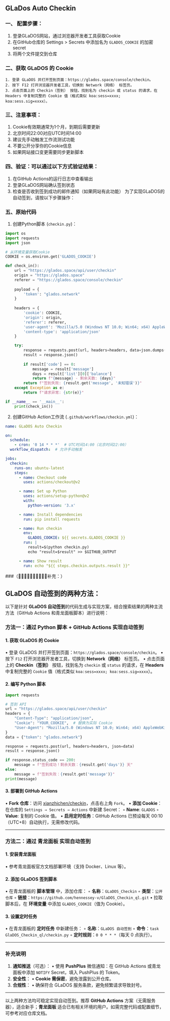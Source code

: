 ## GLaDos Auto Checkin


### 一、 配置步骤：
   1. 登录GLaDOS网站，通过浏览器开发者工具获取Cookie
   2. 在GitHub仓库的 Settings > Secrets 中添加名为 `GLADOS_COOKIE` 的加密secret
   3. 将两个文件提交到仓库

### 二、​获取 GLaDOS 的 Cookie
	1. 登录 GLaDOS 并打开签到页面：https://glados.space/console/checkin。
	2. 按下 F12 打开浏览器开发者工具，切换到 ​Network（网络）​ 标签页。
	3. 点击页面上的 ​Checkin（签到）​ 按钮，找到名为 checkin 或 status 的请求，在 ​Headers 中复制完整的 Cookie 值（格式类似 koa:sess=xxxx; koa:sess.sig=xxxx）。

### 三、注意事项：
1. Cookie有效期通常为1个月，到期后需要更新
2. 北京时间22:00对应UTC时间14:00
3. 建议先手动触发工作流测试功能
4. 不要公开分享你的Cookie信息
5. 如果网站接口变更需要同步更新脚本

### 四、验证：可以通过以下方式验证结果：
1. 在GitHub Actions的运行日志中查看输出
2. 登录GLaDOS网站确认签到状态
3. 检查是否收到签到成功的邮件通知（如果网站有此功能）
为了实现GLaDOS的自动签到，请按以下步骤操作：

### 五、原始代码
1. 创建Python脚本 (`checkin.py`)：

```python
import os
import requests
import json

# 从环境变量获取Cookie
COOKIE = os.environ.get('GLADOS_COOKIE')

def check_in():
    url = "https://glados.space/api/user/checkin"
    origin = "https://glados.space"
    referer = "https://glados.space/console/checkin"
    
    payload = {
        'token': "glados.network"
    }
    
    headers = {
        'cookie': COOKIE,
        'origin': origin,
        'referer': referer,
        'user-agent': 'Mozilla/5.0 (Windows NT 10.0; Win64; x64) AppleWebKit/537.36 (KHTML, like Gecko) Chrome/112.0.0.0 Safari/537.36',
        'content-type': 'application/json'
    }

    try:
        response = requests.post(url, headers=headers, data=json.dumps(payload))
        result = response.json()
        
        if result['code'] == 0:
            message = result['message']
            days = result['list'][0]['balance']
            return f"{message} - 剩余天数: {days}"
        return f"签到失败: {result.get('message', '未知错误')}"
    except Exception as e:
        return f"请求异常: {str(e)}"

if __name__ == '__main__':
    print(check_in())
```

2. 创建GitHub Action工作流 (`.github/workflows/checkin.yml`)：

```yaml
name: GLaDOS Auto Checkin

on:
  schedule:
    - cron: '0 14 * * *'  # UTC时间14:00（北京时间22:00）
  workflow_dispatch:  # 允许手动触发

jobs:
  checkin:
    runs-on: ubuntu-latest
    steps:
      - name: Checkout code
        uses: actions/checkout@v2

      - name: Set up Python
        uses: actions/setup-python@v2
        with:
          python-version: '3.x'

      - name: Install dependencies
        run: pip install requests

      - name: Run checkin
        env:
          GLADOS_COOKIE: ${{ secrets.GLADOS_COOKIE }}
        run: |
          result=$(python checkin.py)
          echo "result=$result" >> $GITHUB_OUTPUT

      - name: Show result
        run: echo "${{ steps.checkin.outputs.result }}"
```

###（🌹🌹🌹🌹🌹🌹🌹🌹🌹🌹补充：）


## GLaDOS 自动签到的两种方法：

以下是针对 **GLaDOS 自动签到**的代码生成与实现方案，结合搜索结果的两种主流方法（GitHub Actions 和青龙面板脚本）进行说明：

### 方法一：通过 **Python 脚本 + GitHub Actions** 实现自动签到
#### 1. **获取 GLaDOS 的 Cookie**
   • 登录 GLaDOS 并打开签到页面：`https://glados.space/console/checkin`。
   • 按下 `F12` 打开浏览器开发者工具，切换到 **Network（网络）** 标签页。
   • 点击页面上的 **Checkin（签到）** 按钮，找到名为 `checkin` 或 `status` 的请求，在 **Headers** 中复制完整的 `Cookie` 值（格式类似 `koa:sess=xxxx; koa:sess.sig=xxxx`）。

#### 2. **编写 Python 脚本**
```python
import requests

# 签到 API
url = "https://glados.space/api/user/checkin"
headers = {
    "Content-Type": "application/json",
    "Cookie": "YOUR_COOKIE",  # 替换为实际 Cookie
    "User-Agent": "Mozilla/5.0 (Windows NT 10.0; Win64; x64) AppleWebKit/537.36 (KHTML, like Gecko) Chrome/91.0.4472.124 Safari/537.36"
}
data = {"token": "glados.network"}

response = requests.post(url, headers=headers, json=data)
result = response.json()

if response.status_code == 200:
    message = f"签到成功！剩余天数：{result.get('days')} 天"
else:
    message = f"签到失败：{result.get('message')}"
print(message)
```

#### 3. **部署到 GitHub Actions**
   • **Fork 仓库**：访问 [xianzhichen/checkin](https://github.com/xianzhichen/checkin)，点击右上角 `Fork`。
   • **添加 Cookie**：在仓库的 `Settings → Secrets → Actions` 中新建 Secret：
     ◦ **Name**: `GLADOS`
     ◦ **Value**: 复制的 Cookie 值。 
   • **启用定时任务**：GitHub Actions 已预设每天 00:10（UTC+8）自动执行，无需修改代码。

---

### 方法二：通过 **青龙面板** 实现自动签到
#### 1. **安装青龙面板**
   • 参考青龙面板官方文档部署环境（支持 Docker、Linux 等）。

#### 2. **添加 GLaDOS 签到脚本**
   • 在青龙面板的 **脚本管理** 中，添加仓库：
     ◦ **名称**：`GLaDOS_Checkin`
     ◦ **类型**：`公开仓库`
     ◦ **链接**：`https://github.com/hennessey-v/GlaDOS_Checkin_ql.git`
   • 拉取脚本后，在 **环境变量** 中添加 `GLADOS_COOKIE`（值为 Cookie）。

#### 3. **设置定时任务**
   • 在青龙面板的 **定时任务** 中新建任务：
     ◦ **名称**：`GLaDOS 自动签到`
     ◦ **命令**：`task GlaDOS_Checkin_ql/checkin.py`
     ◦ **定时规则**：`0 0 * * *`（每天 0 点执行）。

---

### 补充说明
1. **通知推送**（可选）：
   • 使用 **PushPlus** 微信通知：在 GitHub Actions 或青龙面板中添加 `NOTIFY` Secret，填入 PushPlus 的 Token。
2. **安全性**：
   • **Cookie 需保密**，避免泄露到公开仓库。
3. **合规性**：
   • 确保符合 GLaDOS 服务条款，避免频繁请求导致封号。

---

以上两种方法均可稳定实现自动签到。推荐 **GitHub Actions** 方案（无需服务器），适合新手；**青龙面板** 适合已有相关环境的用户。如需完整代码或配置细节，可参考对应仓库文档。